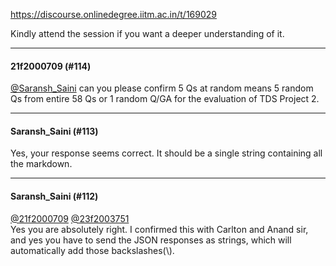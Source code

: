 https://discourse.onlinedegree.iitm.ac.in/t/169029

Kindly attend the session if you want a deeper understanding of it.</p><hr>

<h4>21f2000709 (#114)</h4>
<p><a class="mention" href="/u/saransh_saini">@Saransh_Saini</a> can you please confirm 5 Qs at random means 5 random Qs from entire 58 Qs or 1 random Q/GA for the evaluation of TDS Project 2.</p><hr>

<h4>Saransh_Saini (#113)</h4>
<p>Yes, your response seems correct. It should be a single string containing all the markdown.</p><hr>

<h4>Saransh_Saini (#112)</h4>
<p><a class="mention" href="/u/21f2000709">@21f2000709</a> <a class="mention" href="/u/23f2003751">@23f2003751</a><br/>
Yes you are absolutely right. I confirmed this with Carlton and Anand sir, and yes you have to send the JSON responses as strings, which will automatically add those backslashes(\).